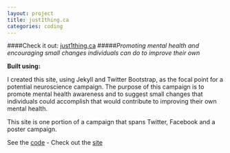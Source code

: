 ```yaml
---
layout: project
title: just1thing.ca
categories: coding
---
```


####Check it out: [just1thing.ca](http://www.just1thing.ca)
#####*Promoting mental health and encouraging small changes individuals can do to improve their own*

<p><strong>Built using:</strong>&nbsp;&nbsp;<span title="JavaScript" class="pict-prog-js02 icon-2x"> </span>&nbsp;<span title="jquery" class="pict-prog-jquery icon-2x"> </span>&nbsp;<span title="HTML5" class="pict-html5-01 icon-2x"> </span>&nbsp;<span title="CSS3" class="pict-css3-01 icon-2x"> </span></p>

I created this site, using Jekyll and Twitter Bootstrap, as the focal point for a potential neuroscience campaign. The purpose of this campaign is to promote mental health awareness and to suggest small changes that individuals could accomplish that would contribute to improving their own mental health.

<!-- abridge -->

This site is one portion of a campaign that spans Twitter, Facebook and a poster campaign.

See the [code](http://github.com/mgingras/just1thing) - Check out the [site](http://www.just1thing.ca)